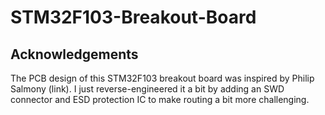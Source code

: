 # STM32F103-Breakout-Board

## Acknowledgements 
The PCB design of this STM32F103 breakout board was inspired by Philip Salmony (link).
I just reverse-engineered it a bit by adding an SWD connector and ESD protection IC
to  make routing a bit more challenging.
